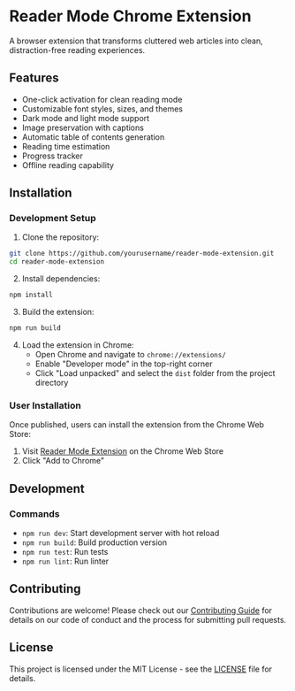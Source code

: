 # Reader Mode Chrome Extension

A browser extension that transforms cluttered web articles into clean, distraction-free reading experiences.

## Features

- One-click activation for clean reading mode
- Customizable font styles, sizes, and themes
- Dark mode and light mode support
- Image preservation with captions
- Automatic table of contents generation
- Reading time estimation
- Progress tracker
- Offline reading capability

## Installation

### Development Setup

1. Clone the repository:
```bash
git clone https://github.com/yourusername/reader-mode-extension.git
cd reader-mode-extension
```

2. Install dependencies:
```bash
npm install
```

3. Build the extension:
```bash
npm run build
```

4. Load the extension in Chrome:
    - Open Chrome and navigate to `chrome://extensions/`
    - Enable "Developer mode" in the top-right corner
    - Click "Load unpacked" and select the `dist` folder from the project directory

### User Installation

Once published, users can install the extension from the Chrome Web Store:
1. Visit [Reader Mode Extension](https://chrome.google.com/webstore/detail/reader-mode/placeholder) on the Chrome Web Store
2. Click "Add to Chrome"

## Development

### Commands

- `npm run dev`: Start development server with hot reload
- `npm run build`: Build production version
- `npm run test`: Run tests
- `npm run lint`: Run linter

## Contributing

Contributions are welcome! Please check out our [Contributing Guide](./docs/CONTRIBUTING.md) for details on our code of conduct and the process for submitting pull requests.

## License

This project is licensed under the MIT License - see the [LICENSE](LICENSE) file for details.